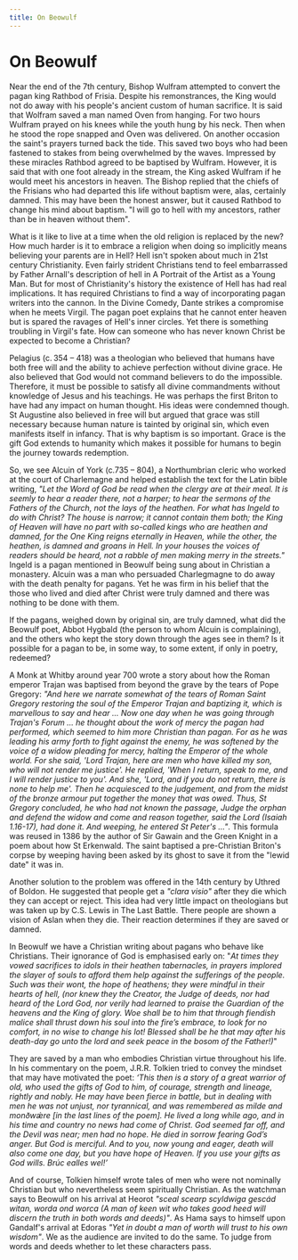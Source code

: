```yaml
---
title: On Beowulf
---
```


# On Beowulf

Near the end of the 7th century, Bishop Wulfram attempted to convert the pagan king Rathbod of Frisia. Despite his remonstrances, the King would not do away with his people's ancient custom of human sacrifice. It is said that Wolfram saved a man named Oven from hanging. For two hours Wulfram prayed on his knees while the youth hung by his neck. Then when he stood the rope snapped and Oven was delivered. On another occasion the saint's prayers turned back the tide. This saved two boys who had been fastened to stakes from being overwhelmed by the waves. Impressed by these miracles Rathbod agreed to be baptised by Wulfram. However, it is said that with one foot already in the stream, the King asked Wulfram if he would meet his ancestors in heaven. The Bishop replied that the chiefs of the Frisians who had departed this life without baptism were, alas, certainly damned. This may have been the honest answer, but it caused Rathbod to change his mind about baptism. "I will go to hell with my ancestors, rather than be in heaven without them".

What is it like to live at a time when the old religion is replaced by the new? How much harder is it to embrace a religion when doing so implicitly means believing your parents are in Hell? Hell isn't spoken about much in 21st century Christianity. Even fairly strident Christians tend to feel embarrassed by Father Arnall's description of hell in A Portrait of the Artist as a Young Man. But for most of Christianity's history the existence of Hell has had real implications. It has required Christians to find a way of incorporating pagan writers into the cannon. In the Divine Comedy, Dante strikes a compromise when he meets Virgil. The pagan poet explains that he cannot enter heaven but is spared the ravages of Hell's inner circles. Yet there is something troubling in Virgil's fate. How can someone who has never known Christ be expected to become a Christian?

Pelagius (c. 354 – 418) was a theologian who believed that humans have both free will and the ability to achieve perfection without divine grace. He also believed that God would not command believers to do the impossible. Therefore, it must be possible to satisfy all divine commandments without knowledge of Jesus and his teachings. He was perhaps the first Briton to have had any impact on human thought. His ideas were condemned though. St Augustine also believed in free will but argued that grace was still necessary because human nature is tainted by original sin, which even manifests itself in infancy. That is why baptism is so important. Grace is the gift God extends to humanity which makes it possible for humans to begin the journey towards redemption. 

So, we see Alcuin of York (c.735 – 804), a Northumbrian cleric who worked at the court of Charlemagne and helped establish the text for the Latin bible writing, _"Let the Word of God be read when the clergy are at their meal. It is seemly to hear a reader there, not a harper; to hear the sermons of the Fathers of the Church, not the lays of the heathen. For what has Ingeld to do with Christ? The house is narrow; it cannot contain them both; the King of Heaven will have no part with so-called kings who are heathen and damned, for the One King reigns eternally in Heaven, while the other, the heathen, is damned and groans in Hell. In your houses the voices of readers should be heard, not a rabble of men making merry in the streets."_ Ingeld is a pagan mentioned in Beowulf being sung about in Christian a monastery. Alcuin was a man who persuaded Charlegmagne to do away with the death penalty for pagans. Yet he was firm in his belief that the those who lived and died after Christ were truly damned and there was nothing to be done with them. 

If the pagans, weighed down by original sin, are truly damned, what did the Beowulf poet, Abbot Hygbald (the person to whom Alcuin is complaining), and the others who kept the story down through the ages see in them? Is it possible for a pagan to be, in some way, to some extent, if only in poetry, redeemed? 

A Monk at Whitby around year 700 wrote a story about how the Roman emperor Trajan was baptised from beyond the grave by the tears of Pope Gregory: _"And here we narrate somewhat of the tears of Roman Saint Gregory restoring the soul of the Emperor Trajan and baptizing it, which is marvellous to say and hear ... Now one day when he was going through Trajan's Forum ... he thought about the work of mercy the pagan had performed, which seemed to him more Christian than pagan. For as he was leading his army forth to fight against the enemy, he was softened by the voice of a widow pleading for mercy, halting the Emperor of the whole world. For she said, 'Lord Trajan, here are men who have killed my son, who will not render me justice'. He replied, 'When I return, speak to me, and I will render justice to you'. And she, 'Lord, and if you do not return, there is none to help me'. Then he acquiesced to the judgement, and from the midst of the bronze armour put together the money that was owed. Thus, St Gregory concluded, he who had not known the passage, Judge the orphan and defend the widow and come and reason together, said the Lord (Isaiah 1.16-17), had done it. And weeping, he entered St Peter's ..."_. This formula was reused in 1386 by the author of Sir Gawain and the Green Knight in a poem about how St Erkenwald. The saint baptised a pre-Christian Briton's corpse by weeping having been asked by its ghost to save it from the "lewid date" it was in.

Another solution to the problem was offered in the 14th century by Uthred of Boldon. He suggested that people get a _"clara visio"_ after they die which they can accept or reject. This idea had very little impact on theologians but was taken up by C.S. Lewis in The Last Battle. There people are shown a vision of Aslan when they die. Their reaction determines if they are saved or damned. 

In Beowulf we have a Christian writing about pagans who behave like Christians. Their ignorance of God is emphasised early on: "_At times they vowed sacrifices to idols in their heathen tabernacles, in prayers implored the slayer of souls to afford them help against the sufferings of the people. Such was their wont, the hope of heathens; they were mindful in their hearts of hell, (nor knew they the Creator, the Judge of deeds, nor had heard of the Lord God, nor verily had learned to praise the Guardian of the heavens and the King of glory. Woe shall be to him that through fiendish malice shall thrust down his soul into the fire’s embrace, to look for no comfort, in no wise to change his lot! Blessed shall be he that may after his death-day go unto the lord and seek peace in the bosom of the Father!)_"

They are saved by a man who embodies Christian virtue throughout his life. In his commentary on the poem, J.R.R. Tolkien tried to convey the mindset that may have motivated the poet: _‘This then is a story of a great warrior of old, who used the gifts of God to him, of courage, strength and lineage, rightly and nobly. He may have been fierce in battle, but in dealing with men he was not unjust, nor tyrannical, and was remembered as milde and monðwǽre [in the last lines of the poem]. He lived a long while ago, and in his time and country no news had come of Christ. God seemed far off, and the Devil was near; men had no hope. He died in sorrow fearing God’s anger. But God is merciful. And to you, now young and eager, death will also come one day, but you have hope of Heaven. If you use your gifts as God wills. Brúc ealles wel!’_

And of course, Tolkien himself wrote tales of men who were not nominally Christian but who nevertheless seem spiritually Christian. As the watchman says to Beowulf on his arrival at Heorot _"sceal scearp scyldwiga gescád witan, worda ond worca (A man of keen wit who takes good heed will discern the truth in both words and deeds)"_. As Hama says to himself upon Gandalf's arrival at Edoras _"Yet in doubt a man of worth will trust to his own wisdom"_. We as the audience are invited to do the same. To judge from words and deeds whether to let these characters pass.
